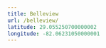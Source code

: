 ```yaml
---
title: Belleview
url: /belleview/
latitude: 29.055250700000002
longitude: -82.06231050000001
---
```

